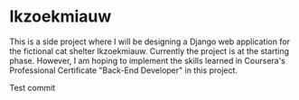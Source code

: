 # Ikzoekmiauw

This is a side project where I will be designing a Django web application for the fictional cat shelter Ikzoekmiauw.
Currently the project is at the starting phase. However, I am hoping to implement the skills learned 
in Coursera's Professional Certificate "Back-End Developer" in this project.

Test commit